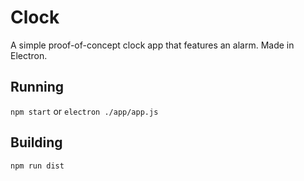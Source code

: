 # Clock
A simple proof-of-concept clock app that features an alarm. Made in Electron.

## Running
```npm start```
or
```electron ./app/app.js```

## Building
```npm run dist```
